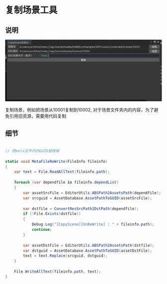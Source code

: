 # 复制场景工具

## 说明

![GitHub](https://github.com/xieliujian/UnityDemo_CopyScene/blob/main/Video/1.png?raw=true)

复制场景，例如把场景从10001复制到10002, 对于场景文件夹内的内容，为了避免引用旧资源，需要用代码复制

## 细节

``` cs

// 把meta文件内的GUID替换掉

static void MetaFileReWrite(FileInfo fileinfo)
{
    var text = File.ReadAllText(fileinfo.path);

    foreach (var dependfile in fileinfo.dependList)
    {
        var assetSrcFile = EditorUtils.ABSPath2AssetsPath(dependfile);
        var srcguid = AssetDatabase.AssetPathToGUID(assetSrcFile);

        var dstfile = ConvertResSrcPath2DstPath(dependfile);
        if (!File.Exists(dstfile))
        {
            Debug.Log("[CopyScene][UnReWrite] : " + fileinfo.path);
            continue;
        }

        var assetDstFile = EditorUtils.ABSPath2AssetsPath(dstfile);
        var dstguid = AssetDatabase.AssetPathToGUID(assetDstFile);
        text = text.Replace(srcguid, dstguid);
    }

    File.WriteAllText(fileinfo.path, text);
}

```

